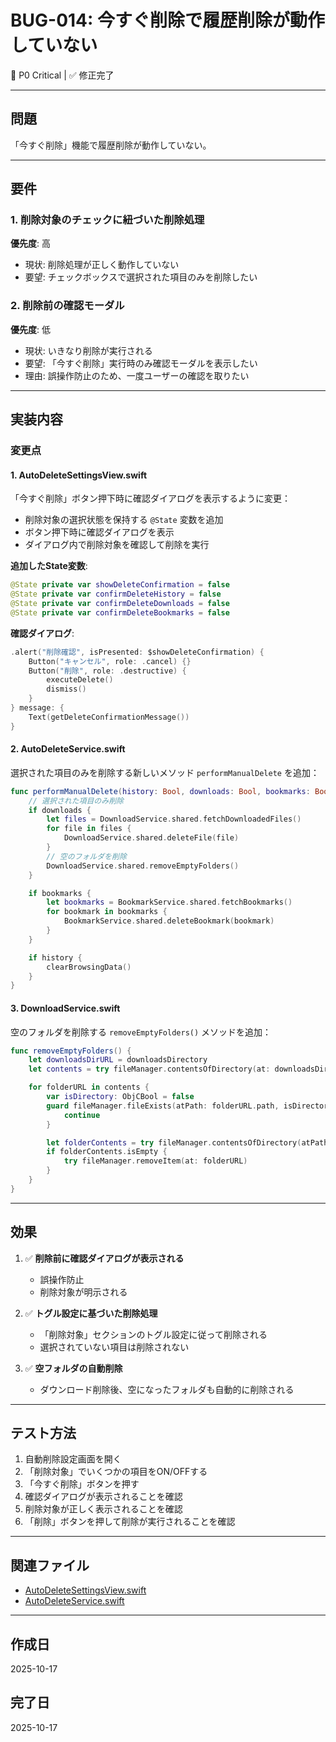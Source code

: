 # BUG-014: 今すぐ削除で履歴削除が動作していない

🔴 P0 Critical | ✅ 修正完了

---

## 問題

「今すぐ削除」機能で履歴削除が動作していない。

---

## 要件

### 1. 削除対象のチェックに紐づいた削除処理

**優先度**: 高

- 現状: 削除処理が正しく動作していない
- 要望: チェックボックスで選択された項目のみを削除したい

### 2. 削除前の確認モーダル

**優先度**: 低

- 現状: いきなり削除が実行される
- 要望: 「今すぐ削除」実行時のみ確認モーダルを表示したい
- 理由: 誤操作防止のため、一度ユーザーの確認を取りたい

---

## 実装内容

### 変更点

#### 1. AutoDeleteSettingsView.swift

「今すぐ削除」ボタン押下時に確認ダイアログを表示するように変更：

- 削除対象の選択状態を保持する `@State` 変数を追加
- ボタン押下時に確認ダイアログを表示
- ダイアログ内で削除対象を確認して削除を実行

**追加したState変数**:
```swift
@State private var showDeleteConfirmation = false
@State private var confirmDeleteHistory = false
@State private var confirmDeleteDownloads = false
@State private var confirmDeleteBookmarks = false
```

**確認ダイアログ**:
```swift
.alert("削除確認", isPresented: $showDeleteConfirmation) {
    Button("キャンセル", role: .cancel) {}
    Button("削除", role: .destructive) {
        executeDelete()
        dismiss()
    }
} message: {
    Text(getDeleteConfirmationMessage())
}
```

#### 2. AutoDeleteService.swift

選択された項目のみを削除する新しいメソッド `performManualDelete` を追加：

```swift
func performManualDelete(history: Bool, downloads: Bool, bookmarks: Bool) {
    // 選択された項目のみ削除
    if downloads {
        let files = DownloadService.shared.fetchDownloadedFiles()
        for file in files {
            DownloadService.shared.deleteFile(file)
        }
        // 空のフォルダを削除
        DownloadService.shared.removeEmptyFolders()
    }

    if bookmarks {
        let bookmarks = BookmarkService.shared.fetchBookmarks()
        for bookmark in bookmarks {
            BookmarkService.shared.deleteBookmark(bookmark)
        }
    }

    if history {
        clearBrowsingData()
    }
}
```

#### 3. DownloadService.swift

空のフォルダを削除する `removeEmptyFolders()` メソッドを追加：

```swift
func removeEmptyFolders() {
    let downloadsDirURL = downloadsDirectory
    let contents = try fileManager.contentsOfDirectory(at: downloadsDirURL, includingPropertiesForKeys: [.isDirectoryKey], options: [.skipsHiddenFiles])

    for folderURL in contents {
        var isDirectory: ObjCBool = false
        guard fileManager.fileExists(atPath: folderURL.path, isDirectory: &isDirectory), isDirectory.boolValue else {
            continue
        }

        let folderContents = try fileManager.contentsOfDirectory(atPath: folderURL.path)
        if folderContents.isEmpty {
            try fileManager.removeItem(at: folderURL)
        }
    }
}
```

---

## 効果

1. ✅ **削除前に確認ダイアログが表示される**
   - 誤操作防止
   - 削除対象が明示される

2. ✅ **トグル設定に基づいた削除処理**
   - 「削除対象」セクションのトグル設定に従って削除される
   - 選択されていない項目は削除されない

3. ✅ **空フォルダの自動削除**
   - ダウンロード削除後、空になったフォルダも自動的に削除される

---

## テスト方法

1. 自動削除設定画面を開く
2. 「削除対象」でいくつかの項目をON/OFFする
3. 「今すぐ削除」ボタンを押す
4. 確認ダイアログが表示されることを確認
5. 削除対象が正しく表示されることを確認
6. 「削除」ボタンを押して削除が実行されることを確認

---

## 関連ファイル

- [AutoDeleteSettingsView.swift](../../VanishBrowser/VanishBrowser/Views/AutoDeleteSettingsView.swift)
- [AutoDeleteService.swift](../../VanishBrowser/VanishBrowser/Services/AutoDeleteService.swift)

---

## 作成日

2025-10-17

## 完了日

2025-10-17
